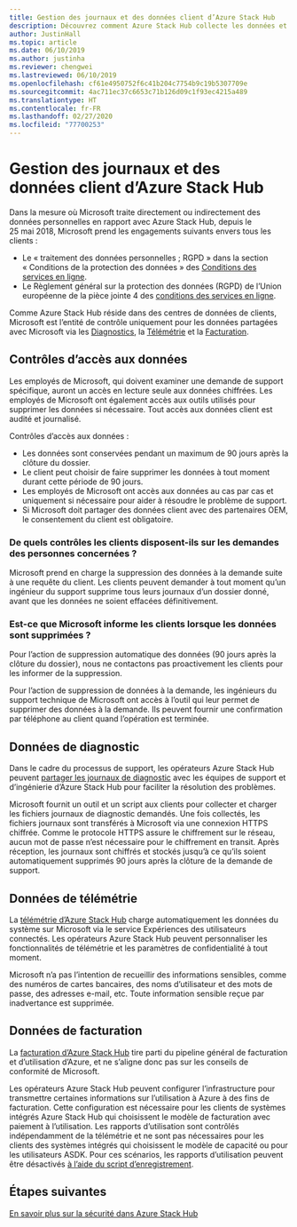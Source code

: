 ```yaml
---
title: Gestion des journaux et des données client d’Azure Stack Hub
description: Découvrez comment Azure Stack Hub collecte les données et informations client.
author: JustinHall
ms.topic: article
ms.date: 06/10/2019
ms.author: justinha
ms.reviewer: chengwei
ms.lastreviewed: 06/10/2019
ms.openlocfilehash: cf61e4950752f6c41b204c7754b9c19b5307709e
ms.sourcegitcommit: 4ac711ec37c6653c71b126d09c1f93ec4215a489
ms.translationtype: HT
ms.contentlocale: fr-FR
ms.lasthandoff: 02/27/2020
ms.locfileid: "77700253"
---
```

# <a name="azure-stack-hub-log-and-customer-data-handling"></a>Gestion des journaux et des données client d’Azure Stack Hub 

Dans la mesure où Microsoft traite directement ou indirectement des données personnelles en rapport avec Azure Stack Hub, depuis le 25 mai 2018, Microsoft prend les engagements suivants envers tous les clients :

- Le « traitement des données personnelles ; RGPD » dans la section « Conditions de la protection des données » des [Conditions des services en ligne](http://www.microsoftvolumelicensing.com/DocumentSearch.aspx?Mode=3&DocumentTypeId=31).
- Le Règlement général sur la protection des données (RGPD) de l’Union européenne de la pièce jointe 4 des [conditions des services en ligne](http://www.microsoftvolumelicensing.com/DocumentSearch.aspx?Mode=3&DocumentTypeId=31).

Comme Azure Stack Hub réside dans des centres de données de clients, Microsoft est l’entité de contrôle uniquement pour les données partagées avec Microsoft via les [Diagnostics](azure-stack-configure-on-demand-diagnostic-log-collection.md#use-the-privileged-endpoint-pep-to-collect-diagnostic-logs), la [Télémétrie](azure-stack-telemetry.md) et la [Facturation](azure-stack-usage-reporting.md).  

## <a name="data-access-controls"></a>Contrôles d’accès aux données 
Les employés de Microsoft, qui doivent examiner une demande de support spécifique, auront un accès en lecture seule aux données chiffrées. Les employés de Microsoft ont également accès aux outils utilisés pour supprimer les données si nécessaire. Tout accès aux données client est audité et journalisé.  

Contrôles d’accès aux données :
- Les données sont conservées pendant un maximum de 90 jours après la clôture du dossier.
- Le client peut choisir de faire supprimer les données à tout moment durant cette période de 90 jours.
- Les employés de Microsoft ont accès aux données au cas par cas et uniquement si nécessaire pour aider à résoudre le problème de support.
- Si Microsoft doit partager des données client avec des partenaires OEM, le consentement du client est obligatoire.  

### <a name="what-data-subject-requests-dsr-controls-do-customers-have"></a>De quels contrôles les clients disposent-ils sur les demandes des personnes concernées ?
Microsoft prend en charge la suppression des données à la demande suite à une requête du client. Les clients peuvent demander à tout moment qu’un ingénieur du support supprime tous leurs journaux d’un dossier donné, avant que les données ne soient effacées définitivement.  

### <a name="does-microsoft-notify-customers-when-the-data-is-deleted"></a>Est-ce que Microsoft informe les clients lorsque les données sont supprimées ?
Pour l’action de suppression automatique des données (90 jours après la clôture du dossier), nous ne contactons pas proactivement les clients pour les informer de la suppression.

Pour l’action de suppression de données à la demande, les ingénieurs du support technique de Microsoft ont accès à l’outil qui leur permet de supprimer des données à la demande. Ils peuvent fournir une confirmation par téléphone au client quand l’opération est terminée.

## <a name="diagnostic-data"></a>Données de diagnostic
Dans le cadre du processus de support, les opérateurs Azure Stack Hub peuvent [partager les journaux de diagnostic](azure-stack-configure-on-demand-diagnostic-log-collection.md#use-the-privileged-endpoint-pep-to-collect-diagnostic-logs) avec les équipes de support et d’ingénierie d’Azure Stack Hub pour faciliter la résolution des problèmes.

Microsoft fournit un outil et un script aux clients pour collecter et charger les fichiers journaux de diagnostic demandés. Une fois collectés, les fichiers journaux sont transférés à Microsoft via une connexion HTTPS chiffrée. Comme le protocole HTTPS assure le chiffrement sur le réseau, aucun mot de passe n’est nécessaire pour le chiffrement en transit. Après réception, les journaux sont chiffrés et stockés jusqu’à ce qu’ils soient automatiquement supprimés 90 jours après la clôture de la demande de support.

## <a name="telemetry-data"></a>Données de télémétrie
La [télémétrie d’Azure Stack Hub](azure-stack-telemetry.md) charge automatiquement les données du système sur Microsoft via le service Expériences des utilisateurs connectés. Les opérateurs Azure Stack Hub peuvent personnaliser les fonctionnalités de télémétrie et les paramètres de confidentialité à tout moment.

Microsoft n’a pas l’intention de recueillir des informations sensibles, comme des numéros de cartes bancaires, des noms d’utilisateur et des mots de passe, des adresses e-mail, etc. Toute information sensible reçue par inadvertance est supprimée.

## <a name="billing-data"></a>Données de facturation
La [facturation d’Azure Stack Hub](azure-stack-usage-reporting.md) tire parti du pipeline général de facturation et d’utilisation d’Azure, et ne s’aligne donc pas sur les conseils de conformité de Microsoft.

Les opérateurs Azure Stack Hub peuvent configurer l’infrastructure pour transmettre certaines informations sur l’utilisation à Azure à des fins de facturation. Cette configuration est nécessaire pour les clients de systèmes intégrés Azure Stack Hub qui choisissent le modèle de facturation avec paiement à l’utilisation. Les rapports d’utilisation sont contrôlés indépendamment de la télémétrie et ne sont pas nécessaires pour les clients des systèmes intégrés qui choisissent le modèle de capacité ou pour les utilisateurs ASDK. Pour ces scénarios, les rapports d’utilisation peuvent être désactivés [à l’aide du script d’enregistrement](azure-stack-usage-reporting.md).


## <a name="next-steps"></a>Étapes suivantes 
[En savoir plus sur la sécurité dans Azure Stack Hub](azure-stack-security-foundations.md) 
